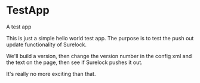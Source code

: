 TestApp
=======

A test app

This is just a simple hello world test app. The purpose is to test the push out update functionality of Surelock. 

We'll build a version, then change the version number in the config xml and the text on the page, then see if Surelock pushes it out. 

It's really no more exciting than that. 
